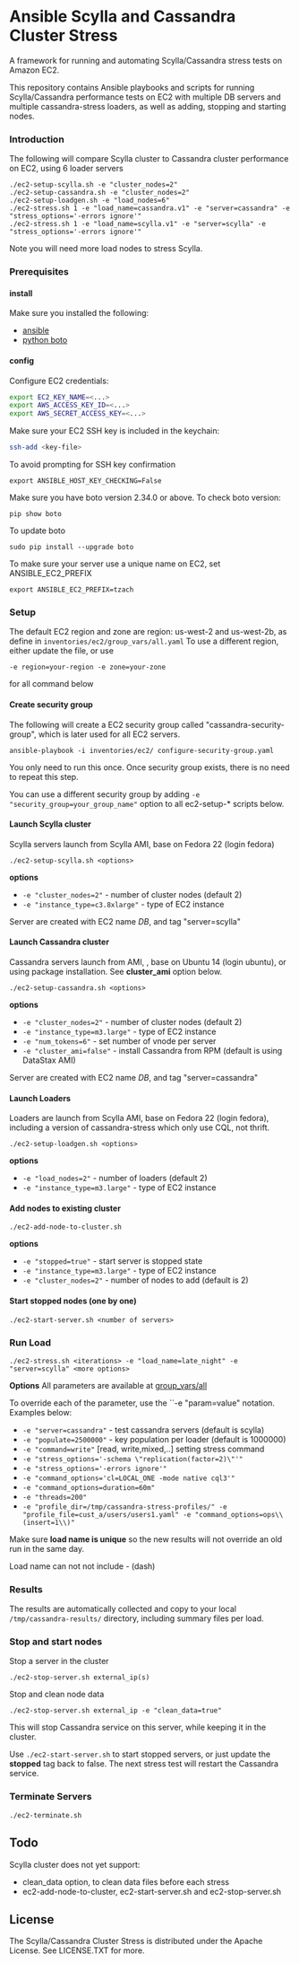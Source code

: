 # Ansible Scylla and Cassandra Cluster Stress 

A framework for running and automating Scylla/Cassandra stress tests on Amazon EC2.

This repository contains Ansible playbooks and scripts for running
Scylla/Cassandra performance tests on EC2 with multiple DB servers and
multiple cassandra-stress loaders, as well as adding, stopping and
starting nodes.

### Introduction
The following will compare Scylla cluster to Cassandra cluster performance on EC2, using 6 loader servers
```
./ec2-setup-scylla.sh -e "cluster_nodes=2"
./ec2-setup-cassandra.sh -e "cluster_nodes=2"
./ec2-setup-loadgen.sh -e "load_nodes=6"
./ec2-stress.sh 1 -e "load_name=cassandra.v1" -e "server=cassandra" -e "stress_options='-errors ignore'"
./ec2-stress.sh 1 -e "load_name=scylla.v1" -e "server=scylla" -e "stress_options='-errors ignore'"
```
Note you will need more load nodes to stress Scylla.

### Prerequisites

#### install
Make sure you installed the following:
* [ansible](http://docs.ansible.com/ansible/intro_installation.html)
* [python boto](https://github.com/boto/boto#installation)

#### config

Configure EC2 credentials:

```sh
export EC2_KEY_NAME=<...>
export AWS_ACCESS_KEY_ID=<...>
export AWS_SECRET_ACCESS_KEY=<...>
```

Make sure your EC2 SSH key is included in the keychain:

```sh
ssh-add <key-file>
```

To avoid prompting for SSH key confirmation
```
export ANSIBLE_HOST_KEY_CHECKING=False
```
Make sure you have boto version 2.34.0 or above.
To check boto version:
```
pip show boto
```
To update boto
```
sudo pip install --upgrade boto
```

To make sure your server use a unique name on EC2, set
ANSIBLE_EC2_PREFIX
```
export ANSIBLE_EC2_PREFIX=tzach
```

### Setup

The default EC2 region and zone are region: us-west-2 and us-west-2b,
as define in ```inventories/ec2/group_vars/all.yaml```
To use a different region, either update the file, or use

```
-e region=your-region -e zone=your-zone
```
for all command below


#### Create security group
The following will create a EC2 security group called
"cassandra-security-group", which is later used for all EC2 servers.
```
ansible-playbook -i inventories/ec2/ configure-security-group.yaml
```
You only need to run this once.
Once security group exists, there is no need to repeat this step.

You can use a different security group by adding ```-e
"security_group=your_group_name"``` option to all ec2-setup-* scripts below.

#### Launch Scylla cluster
Scylla servers launch from Scylla AMI, base on Fedora 22 (login fedora)

```
./ec2-setup-scylla.sh <options>
```

  **options**
  * ```-e "cluster_nodes=2"``` - number of cluster nodes (default 2)
  * ```-e "instance_type=c3.8xlarge"``` - type of EC2 instance

Server are created with EC2 name *DB*, and tag "server=scylla"

#### Launch Cassandra cluster
Cassandra servers launch from AMI, , base on Ubuntu 14 (login ubuntu), or using package installation.
See **cluster_ami** option below.

```
./ec2-setup-cassandra.sh <options>
```

  **options**
  * ```-e "cluster_nodes=2"``` - number of cluster nodes (default 2)
  * ```-e "instance_type=m3.large"``` - type of EC2 instance
  * ```-e "num_tokens=6"``` - set number of vnode per server
  * ```-e "cluster_ami=false"``` - install Cassandra from RPM (default is using DataStax AMI)

Server are created with EC2 name *DB*, and tag "server=cassandra"

#### Launch Loaders
Loaders are launch from Scylla AMI, base on Fedora 22 (login fedora), including a version of cassandra-stress which only use CQL, not thrift.

```
./ec2-setup-loadgen.sh <options>
```

  **options**
  * ```-e "load_nodes=2"``` - number of loaders  (default 2)
  * ```-e "instance_type=m3.large"``` - type of EC2 instance

#### Add nodes to existing cluster
```
./ec2-add-node-to-cluster.sh
```

  **options**
  * ```-e "stopped=true"``` - start server is stopped state
  * ```-e "instance_type=m3.large"``` - type of EC2 instance
  * ```-e "cluster_nodes=2"``` - number of nodes to add (default is 2)

#### Start stopped nodes (one by one)
```
./ec2-start-server.sh <number of servers>
```

### Run Load

```
./ec2-stress.sh <iterations> -e "load_name=late_night" -e "server=scylla" <more options>
```

**Options**
All parameters are available at
[group_vars/all](https://github.com/cloudius-systems/ansible-cassandra-cluster-stress/blob/master/group_vars/all)

To override each of the parameter, use the ``-e "param=value"
notation. Examples below:

* ```-e "server=cassandra"``` - test cassandra servers (default is scylla)
* ```-e "populate=2500000"``` - key population per loader (default is 1000000)
* ```-e "command=write"``` [read, write,mixed,..] setting stress command
* ```-e "stress_options='-schema \"replication(factor=2)\"'"```
* ```-e "stress_options='-errors ignore'"```
* ```-e "command_options='cl=LOCAL_ONE -mode native cql3'"```
* ```-e "command_options=duration=60m"```
* ```-e "threads=200"```
* ```-e "profile_dir=/tmp/cassandra-stress-profiles/" -e "profile_file=cust_a/users/users1.yaml" -e "command_options=ops\\(insert=1\\)"```

Make sure **load name is unique**  so the new results will not
override an old run in the same day.

Load name can not not include *-* (dash)

### Results

The results are automatically collected and copy to your local
```/tmp/cassandra-results/``` directory, including summary files per load. 

### Stop and start nodes
Stop a server in the cluster

```
./ec2-stop-server.sh external_ip(s)
```

Stop and clean node data
```
./ec2-stop-server.sh external_ip -e "clean_data=true"
```

This will stop Cassandra service on this server, while keeping it in
the cluster.

Use ```./ec2-start-server.sh``` to start stopped servers, or just
update the **stopped** tag back to false.
The next stress test will restart the Cassandra service.

### Terminate Servers
```
./ec2-terminate.sh
```

## Todo
Scylla cluster does not yet support:
* clean_data option, to clean data files before each stress
* ec2-add-node-to-cluster, ec2-start-server.sh and ec2-stop-server.sh


## License
The Scylla/Cassandra Cluster Stress is distributed under the Apache License.
See LICENSE.TXT for more.

